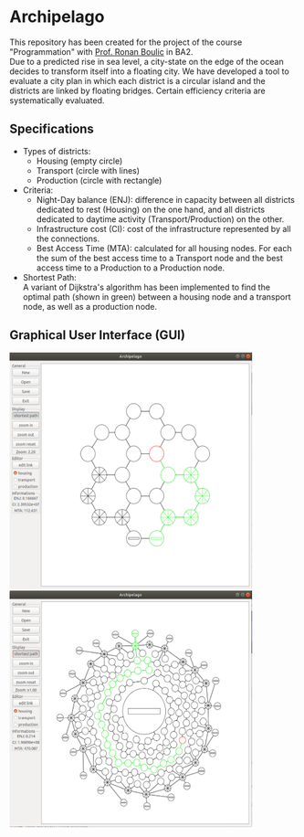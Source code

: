 # Archipelago

This repository has been created for the project of the course "Programmation" with <a href="https://people.epfl.ch/ronan.boulic">Prof. Ronan Boulic</a> in BA2.  
Due to a predicted rise in sea level, a city-state on the edge of the ocean decides to transform itself into a floating city. We have developed a tool to evaluate a city plan in which each district is a circular island and the districts are linked by floating bridges. Certain efficiency criteria are systematically evaluated.

## Specifications

- Types of districts:
  + Housing (empty circle)
  + Transport (circle with lines)
  + Production (circle with rectangle)
- Criteria:
  + Night-Day balance (ENJ):  difference in capacity between all districts dedicated to rest (Housing) on the one hand, and all districts dedicated to daytime activity (Transport/Production) on the other.
  + Infrastructure cost (CI): cost of the infrastructure represented by all the connections.
  + Best Access Time (MTA): calculated for all housing nodes. For each the sum of the best access time to a Transport node and the best access time to a Production to a Production node.
- Shortest Path:  
  A variant of Dijkstra's algorithm has been implemented to find the optimal path (shown in green) between a housing node and a transport node, as well as a production node.

## Graphical User Interface (GUI)

<p float="left">
  <img src="img/g01.PNG" alt="g01" width="425"/>
  <img src="img/g02.PNG" alt="g02" width="425"/>
</p>

